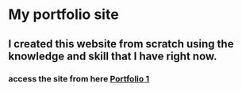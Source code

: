# My portfolio site
## I created this website from scratch using the knowledge and skill that I have right now.
### access the site from here [Portfolio 1](https://kushalpathak.com.np/My-Portfolio-1/index.html)
